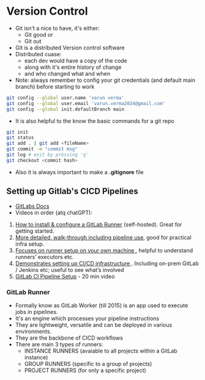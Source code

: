 # Version Control

- Git isn't a nice to have, it's either:
    - Git good or
    - Git out
- Git is a distributed Version control software
- Distributed cuase:
    - each dev would have a copy of the code
    - along with it's entire history of change
    - and who changed what and when
- Note: always remember to config your git credentials (and default main branch) before starting to work
```bash
git config --global user.name 'varun verma'
git config --global user.email 'varun.verma2024@gmail.com'
git config --global init.defaultBranch main
```
- It is also helpful to the know the basic commands for a git repo
```bash
git init
git status
git add . | git add <fileName>
git commit -m "commit msg"
git log # exit by pressing 'q'
git checkout <commit hash>
```
- Also it is always important to make a **.gitignore** file

## Setting up Gitlab's CICD Pipelines
- [GitLabs Docs](https://docs.gitlab.com/runner/install/?utm_source=chatgpt.com)
- Videos in order (atq chatGPT):

1. [How to install & configure a GitLab Runner](https://www.youtube.com/watch?v=3uh1Zh6Kc_g) (self-hosted). Great for getting started.
2. [More detailed, walk-through including pipeline use](https://www.youtube.com/watch?v=HqaXHsSHMjk), good for practical infra setup.
3. [Focuses on runner setup on your own machine
](https://www.youtube.com/watch?v=G8ZONHOTAQk), helpful to understand runners’ executors etc.
4. [Demonstrates setting up CI/CD infrastructure
](https://www.youtube.com/watch?v=aXJ4hnCJc1U). Including on-prem GitLab / Jenkins etc; useful to see what’s involved
5. [GitLab CI Pipeline Setup](https://www.youtube.com/watch?v=z7nLsJvEyMY) - 20 min video

### GitLab Runner

- Formally know as GitLab Worker (till 2015) is an app used to execute jobs in pipelines.
- It's an engine which processes your pipeline instructions
- They are lightweight, versatile and can be deployed in various environments.
- They are the backbone of CICD workflows
- There are main 3 types of runners:
    - INSTANCE RUNNERS (avaiable to all projects within a GitLab instance)
    - GROUP RUNNERS (specific to a group of projects)
    - PROJECT RUNNERS (for only a specific project)
